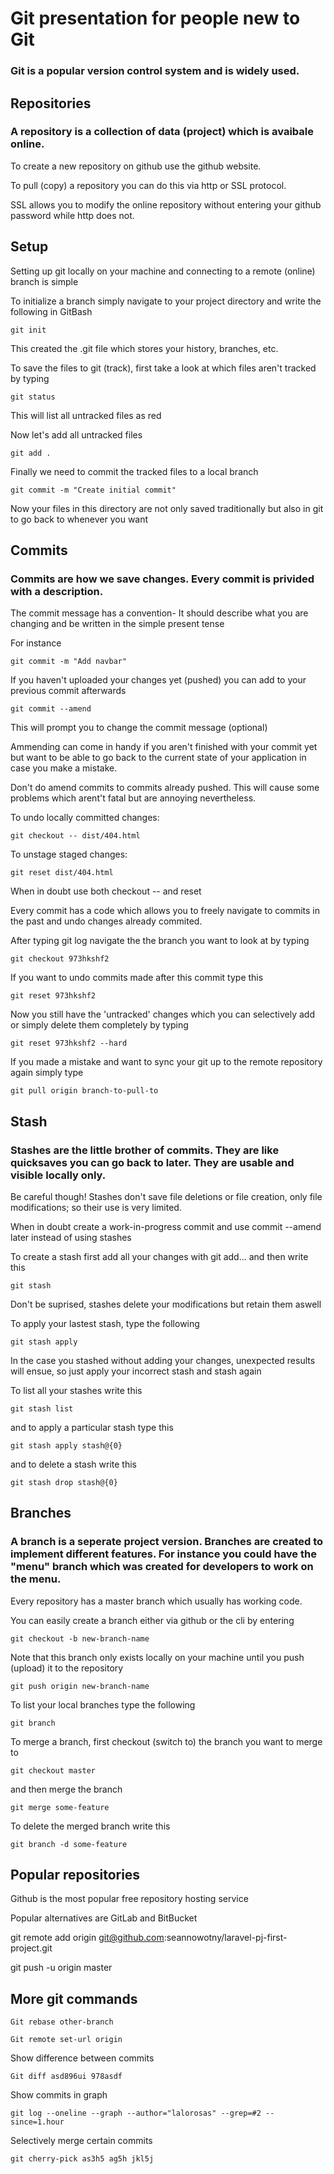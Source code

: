 # Git presentation for people new to Git

### Git is a popular version control system and is widely used.

## Repositories

### A repository is a collection of data (project) which is avaibale online.

To create a new repository on github use the github website.

To pull (copy) a repository you can do this via http or SSL protocol.

SSL allows you to modify the online repository without entering your github password while http does not.

## Setup

Setting up git locally on your machine and connecting to a remote (online) branch is simple

To initialize a branch simply navigate to your project directory and write the following in GitBash

``` cli
git init
```

This created the .git file which stores your history, branches, etc.

To save the files to git (track), first take a look at which files aren't tracked by typing

``` cli
git status
```

This will list all untracked files as red

Now let's add all untracked files

``` cli
git add .
```

Finally we need to commit the tracked files to a local branch

``` cli
git commit -m "Create initial commit"
```

Now your files in this directory are not only saved traditionally but also in git to go back to whenever you want

## Commits

### Commits are how we save changes. Every commit is privided with a description.

The commit message has a convention- It should describe what you are changing and be written in the simple present tense

For instance

``` cli
git commit -m "Add navbar"
```

If you haven't uploaded your changes yet (pushed) you can add to your previous commit afterwards

``` cli
git commit --amend
```

This will prompt you to change the commit message (optional)

Ammending can come in handy if you aren't finished with your commit yet but want to be able to go back to the current state of your application in case you make a mistake.

Don't do amend commits to commits already pushed. This will cause some problems which arent't fatal but are annoying nevertheless.

To undo locally committed changes:

``` cli
git checkout -- dist/404.html
```

To unstage staged changes:

``` cli
git reset dist/404.html
```

When in doubt use both checkout -- and reset

Every commit has a code which allows you to freely navigate to commits in the past and undo changes already commited.

After typing git log navigate the the branch you want to look at by typing

``` cli
git checkout 973hkshf2
```

If you want to undo commits made after this commit type this

``` cli
git reset 973hkshf2
```

Now you still have the 'untracked' changes which you can selectively add or simply delete them completely by typing

``` cli
git reset 973hkshf2 --hard
```

If you made a mistake and want to sync your git up to the remote repository again simply type

``` cli
git pull origin branch-to-pull-to
```

## Stash

### Stashes are the little brother of commits. They are like quicksaves you can go back to later. They are usable and visible locally only.

Be careful though! Stashes don't save file deletions or file creation, only file modifications; so their use is very limited.

When in doubt create a work-in-progress commit and use commit --amend later instead of using stashes

To create a stash first add all your changes with git add... and then write this

``` cli
git stash
```

Don't be suprised, stashes delete your modifications but retain them aswell

To apply your lastest stash, type the following

``` cli
git stash apply
```

In the case you stashed without adding your changes, unexpected results will ensue, so just apply your incorrect stash and stash again

To list all your stashes write this

``` cli
git stash list
```

and to apply a particular stash type this

``` cli
git stash apply stash@{0}
```

and to delete a stash write this

``` cli
git stash drop stash@{0}
```

## Branches

### A branch is a seperate project version. Branches are created to implement different features. For instance you could have the "menu" branch which was created for developers to work on the menu.

Every repository has a master branch which usually has working code.

You can easily create a branch either via github or the cli by entering

``` cli
git checkout -b new-branch-name
```

Note that this branch only exists locally on your machine until you push (upload) it to the repository

``` cli
git push origin new-branch-name
```

To list your local branches type the following

``` cli
git branch
```

To merge a branch, first checkout (switch to) the branch you want to merge to

``` cli
git checkout master
```

and then merge the branch

``` cli
git merge some-feature
```

To delete the merged branch write this

``` cli
git branch -d some-feature
```

## Popular repositories

Github is the most popular free repository hosting service

Popular alternatives are GitLab and BitBucket

git remote add origin git@github.com:seannowotny/laravel-pj-first-project.git

git push -u origin master


## More git commands

``` cli
Git rebase other-branch
```

``` cli
Git remote set-url origin
```

Show difference between commits

``` cli
Git diff asd896ui 978asdf
```

Show commits in graph

``` cli
git log --oneline --graph --author="lalorosas" --grep=#2 --since=1.hour
```


Selectively merge certain commits

``` cli
git cherry-pick as3h5 ag5h jkl5j
```
